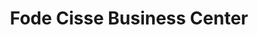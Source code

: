 ---
title: "Fode Cisse Business Center"
url: /zwedru/fode-cisse-business-center-dehsuah-street/
shop: convenience
---